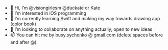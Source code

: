 - 👋 Hi, I’m @visiongirlesm @duckate or Kate
- 👀 I’m interested in iOS programming
- 🌱 I’m currently learning Swift and making my way towards drawing app (color book) 
- 💞️ I’m looking to collaborate on anything actually, open to new ideas
- 📫 You can hit me by busy.sychenko @ gmail.com (delete spaces before and after @)

<!---
visiongirles/visiongirles is a ✨ special ✨ repository because its `README.md` (this file) appears on your GitHub profile.
You can click the Preview link to take a look at your changes.
--->
